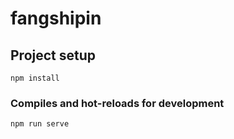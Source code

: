 # fangshipin

## Project setup
```
npm install
```

### Compiles and hot-reloads for development
```
npm run serve
```

